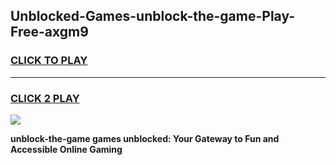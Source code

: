 
## Unblocked-Games-unblock-the-game-Play-Free-axgm9
<h3>
<a href="https://premium76.site?title=unblock-the-game&ref=21A">CLICK TO PLAY</a></h3>
<hr>

<h3>
<a href="https://premium76.site?title=unblock-the-game&ref=21A">CLICK 2 PLAY</a>
  
</h3>

<a href="https://premium76.site?title=unblock-the-game&ref=21A"><img src="https://clearcache.store/games.png"></a>


**unblock-the-game games unblocked: Your Gateway to Fun and Accessible Online Gaming**
